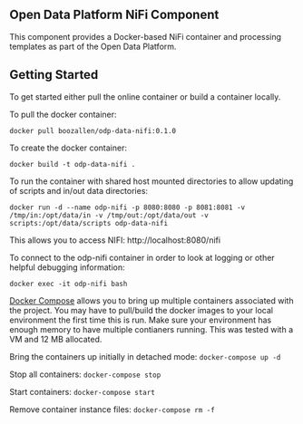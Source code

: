 ## Open Data Platform NiFi Component
This component provides a Docker-based NiFi container and processing templates as part of the Open Data Platform.

## Getting Started
To get started either pull the online container or build a container locally.

To pull the docker container:
```
docker pull boozallen/odp-data-nifi:0.1.0
```

To create the docker container:
```
docker build -t odp-data-nifi .
```

To run the container with shared host mounted directories to allow updating of scripts and in/out data directories:
```
docker run -d --name odp-nifi -p 8080:8080 -p 8081:8081 -v /tmp/in:/opt/data/in -v /tmp/out:/opt/data/out -v scripts:/opt/data/scripts odp-data-nifi
```

This allows you to access NIFI:
http://localhost:8080/nifi

To connect to the odp-nifi container in order to look at logging or other helpful debugging information:
```
docker exec -it odp-nifi bash
```

[Docker Compose](https://docs.docker.com/compose/install/) allows you to bring up multiple containers associated with the project.  You may have to pull/build the docker images to your local environment the first time this is run.  Make sure your environment has enough memory to have multiple contianers running.  This was tested with a VM and 12 MB allocated.

Bring the containers up initially in detached mode: `docker-compose up -d`

Stop all containers: `docker-compose stop`

Start containers: `docker-compose start`

Remove container instance files: `docker-compose rm -f`
